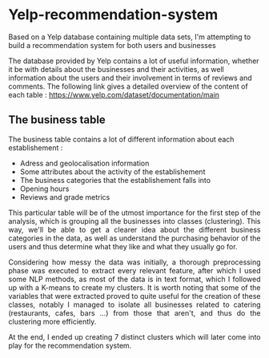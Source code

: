 # Yelp-recommendation-system

Based on a Yelp database containing multiple data sets, I'm attempting to build a recommendation system for both users and businesses

The database provided by Yelp contains a lot of useful information, whether it be with details about the businesses and their activities, as well information about the users and their involvement in terms of reviews and comments. The following link gives a detailed overview of the content of each table : https://www.yelp.com/dataset/documentation/main

## The business table

The business table contains a lot of different information about each establishement :
  - Adress and geolocalisation information
  - Some attributes about the activity of the establishement
  - The business categories that the establishement falls into
  - Opening hours
  - Reviews and grade metrics

<p align="justify">This particular table will be of the utmost importance for the first step of the analysis, which is grouping all the businesses into classes (clustering). This way, we'll be able to get a clearer idea about the different business categories in the data, as well as understand the purchasing behavior of the users and thus determine what they like and what they usually go for.</p>
  
<p align="justify">Considering how messy the data was initially, a thorough preprocessing phase was executed to extract every relevant feature, after which I used some NLP methods, as most of the data is in text format, which I followed up with a K-means to create my clusters. It is worth noting that some of the variables that were extracted proved to quite useful for the creation of these classes, notably I managed to isolate all businesses related to catering (restaurants, cafes, bars ...) from those that aren't, and thus do the clustering more efficiently.</p>
  
<p align="justify">At the end, I ended up creating 7 distinct clusters which will later come into play for the recommendation system.</p>

